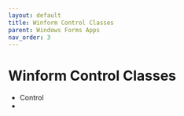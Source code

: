 ```yaml
---
layout: default
title: Winform Control Classes
parent: Windows Forms Apps
nav_order: 3
---
```


#  Winform Control Classes

- Control
- 
